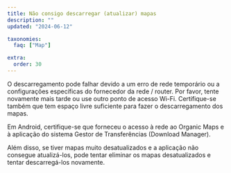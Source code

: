 ```yaml
---
title: Não consigo descarregar (atualizar) mapas
description: ""
updated: "2024-06-12"

taxonomies:
  faq: ["Map"]

extra:
  order: 30
---
```


O descarregamento pode falhar devido a um erro de rede temporário ou a configurações específicas do fornecedor da rede / router. Por favor, tente novamente mais tarde ou use outro ponto de acesso Wi-Fi. Certifique-se também que tem espaço livre suficiente para fazer o descarregamento dos mapas.

Em Android, certifique-se que forneceu o acesso à rede ao Organic Maps e à aplicação do sistema Gestor de Transferências (Download Manager).

Além disso, se tiver mapas muito desatualizados e a aplicação não consegue atualizá-los, pode tentar eliminar os mapas desatualizados e tentar descarregá-los novamente.

